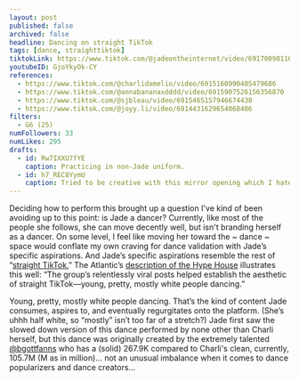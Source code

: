 ```yaml
---
layout: post
published: false
archived: false
headline: Dancing on straight TikTok
tags: [dance, straighttiktok]
tiktokLink: https://www.tiktok.com/@jadeontheinternet/video/6917009811620039941
youtubeID: GjoYkyOk-CY
references:
  - https://www.tiktok.com/@charlidamelio/video/6915160990405479686
  - https://www.tiktok.com/@annabananaxdddd/video/6915907526156356870
  - https://www.tiktok.com/@sjbleau/video/6915465157946674438
  - https://www.tiktok.com/@joyy.li/video/6914431629654068486
filters:
  - G6 (25)
numFollowers: 33
numLikes: 295
drafts:
  - id: Rw7IXXU7fYE
    caption: Practicing in non-Jade uniform.
  - id: h7_REC8YymU
    caption: Tried to be creative with this mirror opening which I hated after watching back.
---
```


Deciding how to perform this brought up a question I've kind of been avoiding up to this point: is Jade a dancer? Currently, like most of the people she follows, she can move decently well, but isn't branding herself as a dancer. On some level, I feel like moving her toward the ~ dance ~ space would conflate my own craving for dance validation with Jade’s specific aspirations. And Jade’s specific aspirations resemble the rest of “[straight TikTok.](https://www.urbandictionary.com/define.php?term=straight%20tiktok)” The Atlantic’s [description of the Hype House](https://www.theatlantic.com/magazine/archive/2020/12/charli-damelio-tiktok-teens/616929/) illustrates this well: “The group’s relentlessly viral posts helped establish the aesthetic of straight TikTok—young, pretty, mostly white people dancing.”

Young, pretty, mostly white people dancing. That’s the kind of content Jade consumes, aspires to, and eventually regurgitates onto the platform. (She’s uhhh half white, so “mostly” isn’t too far of a stretch?) Jade first saw the slowed down version of this dance performed by none other than Charli herself, but this dance was originally created by the extremely talented [@bgottfanns](https://www.tiktok.com/@bgottfanns) who has a (solid) 267.9K compared to Charli's clean, currently, 105.7M (M as in million)... not an unusual imbalance when it comes to dance popularizers and dance creators...
